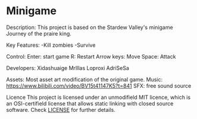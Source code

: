 # Minigame

Description:
This project is based on the Stardew Valley's minigame Journey of the praire king.

Key Features:
-Kill zombies
-Survive

Control:
Enter: start game
R: Restart
Arrow keys: Move
Space: Attack

Developers:
Xidashuaige
MrIllas
Loproxi
AdriSeSa

Assets:
Most asset art modification of the original game.
Music: https://www.bilibili.com/video/BV15t41147K5?t=841
SFX: free sound source

Licence
This project is licensed under an unmodifield MIT licence, which is an OSI-certifield license that allows static linking with closed source software. Check [LICENSE](LICENSE) for further details.



